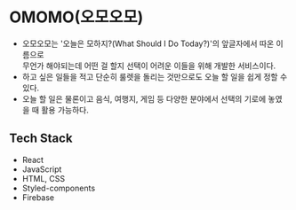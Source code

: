 # OMOMO(오모오모)

- 오모오모는 '오늘은 모하지?(What Should I Do Today?)'의 앞글자에서 따온 이름으로 </br>
  무언가 해야되는데 어떤 걸 할지 선택이 어려운 이들을 위해 개발한 서비스이다. </br>
- 하고 싶은 일들을 적고 단순히 룰렛을 돌리는 것만으로도 오늘 할 일을 쉽게 정할 수 있다. </br>
- 오늘 할 일은 물론이고 음식, 여행지, 게임 등 다양한 분야에서 선택의 기로에 놓였을 때 활용 가능하다.
  </br>

## Tech Stack

- React
- JavaScript
- HTML, CSS
- Styled-components
- Firebase
